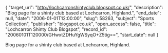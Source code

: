 {
  "target_url": "http://lochcarronshintyclub.blogspot.co.uk/", 
  "description": "Blog page for a shinty club based at Lochcarron, Highland.", 
  "end_date": null, 
  "date": "2006-01-01T12:00:00", 
  "slug": 58263, 
  "subject": "Sports Collection", 
  "publisher": "blogspot.co.uk", 
  "open_access": false, 
  "title": "Lochcarron Shinty Club Blogspot", 
  "record_id": "20060101T120000/GHwxtZDHuYgWSyqO+Z5tig==", 
  "start_date": null
}

Blog page for a shinty club based at Lochcarron, Highland.